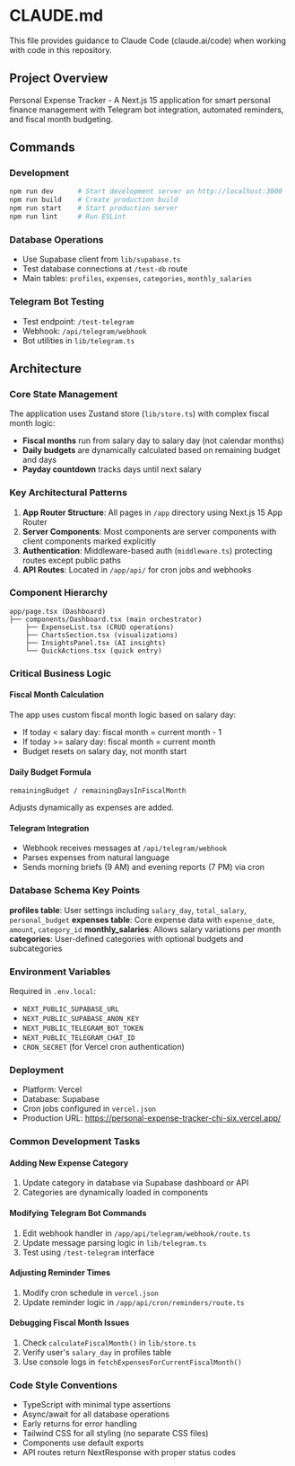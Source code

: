 # CLAUDE.md

This file provides guidance to Claude Code (claude.ai/code) when working with code in this repository.

## Project Overview
Personal Expense Tracker - A Next.js 15 application for smart personal finance management with Telegram bot integration, automated reminders, and fiscal month budgeting.

## Commands

### Development
```bash
npm run dev      # Start development server on http://localhost:3000
npm run build    # Create production build
npm run start    # Start production server
npm run lint     # Run ESLint
```

### Database Operations
- Use Supabase client from `lib/supabase.ts`
- Test database connections at `/test-db` route
- Main tables: `profiles`, `expenses`, `categories`, `monthly_salaries`

### Telegram Bot Testing
- Test endpoint: `/test-telegram`
- Webhook: `/api/telegram/webhook`
- Bot utilities in `lib/telegram.ts`

## Architecture

### Core State Management
The application uses Zustand store (`lib/store.ts`) with complex fiscal month logic:
- **Fiscal months** run from salary day to salary day (not calendar months)
- **Daily budgets** are dynamically calculated based on remaining budget and days
- **Payday countdown** tracks days until next salary

### Key Architectural Patterns

1. **App Router Structure**: All pages in `/app` directory using Next.js 15 App Router
2. **Server Components**: Most components are server components with client components marked explicitly
3. **Authentication**: Middleware-based auth (`middleware.ts`) protecting routes except public paths
4. **API Routes**: Located in `/app/api/` for cron jobs and webhooks

### Component Hierarchy
```
app/page.tsx (Dashboard)
├── components/Dashboard.tsx (main orchestrator)
    ├── ExpenseList.tsx (CRUD operations)
    ├── ChartsSection.tsx (visualizations)
    ├── InsightsPanel.tsx (AI insights)
    └── QuickActions.tsx (quick entry)
```

### Critical Business Logic

#### Fiscal Month Calculation
The app uses custom fiscal month logic based on salary day:
- If today < salary day: fiscal month = current month - 1
- If today >= salary day: fiscal month = current month
- Budget resets on salary day, not month start

#### Daily Budget Formula
```
remainingBudget / remainingDaysInFiscalMonth
```
Adjusts dynamically as expenses are added.

#### Telegram Integration
- Webhook receives messages at `/api/telegram/webhook`
- Parses expenses from natural language
- Sends morning briefs (9 AM) and evening reports (7 PM) via cron

### Database Schema Key Points

**profiles table**: User settings including `salary_day`, `total_salary`, `personal_budget`
**expenses table**: Core expense data with `expense_date`, `amount`, `category_id`
**monthly_salaries**: Allows salary variations per month
**categories**: User-defined categories with optional budgets and subcategories

### Environment Variables
Required in `.env.local`:
- `NEXT_PUBLIC_SUPABASE_URL`
- `NEXT_PUBLIC_SUPABASE_ANON_KEY`
- `NEXT_PUBLIC_TELEGRAM_BOT_TOKEN`
- `NEXT_PUBLIC_TELEGRAM_CHAT_ID`
- `CRON_SECRET` (for Vercel cron authentication)

### Deployment
- Platform: Vercel
- Database: Supabase
- Cron jobs configured in `vercel.json`
- Production URL: https://personal-expense-tracker-chi-six.vercel.app/

### Common Development Tasks

#### Adding New Expense Category
1. Update category in database via Supabase dashboard or API
2. Categories are dynamically loaded in components

#### Modifying Telegram Bot Commands
1. Edit webhook handler in `/app/api/telegram/webhook/route.ts`
2. Update message parsing logic in `lib/telegram.ts`
3. Test using `/test-telegram` interface

#### Adjusting Reminder Times
1. Modify cron schedule in `vercel.json`
2. Update reminder logic in `/app/api/cron/reminders/route.ts`

#### Debugging Fiscal Month Issues
1. Check `calculateFiscalMonth()` in `lib/store.ts`
2. Verify user's `salary_day` in profiles table
3. Use console logs in `fetchExpensesForCurrentFiscalMonth()`

### Code Style Conventions
- TypeScript with minimal type assertions
- Async/await for all database operations
- Early returns for error handling
- Tailwind CSS for all styling (no separate CSS files)
- Components use default exports
- API routes return NextResponse with proper status codes